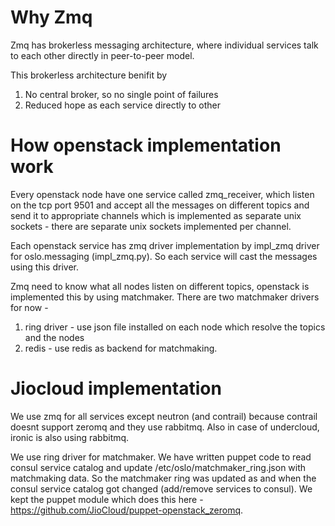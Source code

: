 # Why Zmq
Zmq has brokerless messaging architecture, where individual services talk to
each other directly in peer-to-peer model.

This brokerless architecture benifit by

1. No central broker, so no single point of failures
2. Reduced hope as each service directly to other

# How openstack implementation work

Every openstack node have one service called zmq_receiver, which listen on the
tcp port 9501 and accept all the messages on different topics and send it to
appropriate channels which is implemented as separate unix sockets - there are
separate unix sockets implemented per channel. 

Each openstack service has zmq driver implementation by impl_zmq driver for
oslo.messaging (impl_zmq.py). So each service will cast the messages using this
driver.

Zmq need to know what all nodes listen on different topics, openstack is
implemented this by using matchmaker. There are two matchmaker drivers for now -

1. ring driver - use json file installed on each node which resolve the topics
and the nodes
2. redis - use redis as backend for matchmaking.

# Jiocloud implementation

We use zmq for all services except neutron (and contrail) because contrail
doesnt support zeromq and they use rabbitmq. Also in case of undercloud, ironic
is also using rabbitmq.

We use ring driver for matchmaker. We have written puppet code to read consul
service catalog and update /etc/oslo/matchmaker_ring.json with matchmaking data.
So the matchmaker ring was updated as and when the consul service catalog got
changed (add/remove services to consul). We kept the puppet module which does
this here - https://github.com/JioCloud/puppet-openstack_zeromq.

